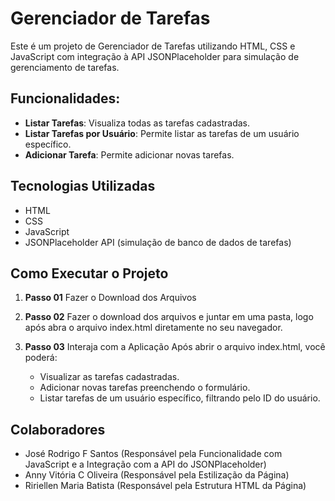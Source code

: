 # Gerenciador de Tarefas ##

Este é um projeto de Gerenciador de Tarefas utilizando HTML, CSS e JavaScript com integração à API JSONPlaceholder para simulação de gerenciamento de tarefas.

## Funcionalidades:
- **Listar Tarefas**: Visualiza todas as tarefas cadastradas.
- **Listar Tarefas por Usuário**: Permite listar as tarefas de um usuário específico.
- **Adicionar Tarefa**: Permite adicionar novas tarefas.

## Tecnologias Utilizadas
- HTML
- CSS
- JavaScript
- JSONPlaceholder API (simulação de banco de dados de tarefas)

## Como Executar o Projeto

1. **Passo 01**
   Fazer o Download dos Arquivos

2. **Passo 02**
   Fazer o download dos arquivos e juntar em uma pasta, logo após abra o arquivo index.html diretamente no seu navegador.

3. **Passo 03**
   Interaja com a Aplicação
   Após abrir o arquivo index.html, você poderá:
   - Visualizar as tarefas cadastradas.
   - Adicionar novas tarefas preenchendo o formulário.
   - Listar tarefas de um usuário específico, filtrando pelo ID do usuário.

## Colaboradores ##
- José Rodrigo F Santos (Responsável pela Funcionalidade com JavaScript e a Integração com a API do JSONPlaceholder)
- Anny Vitória C Oliveira (Responsável pela Estilização da Página)
- Ririellen Maria Batista (Responsável pela Estrutura HTML da Página)
